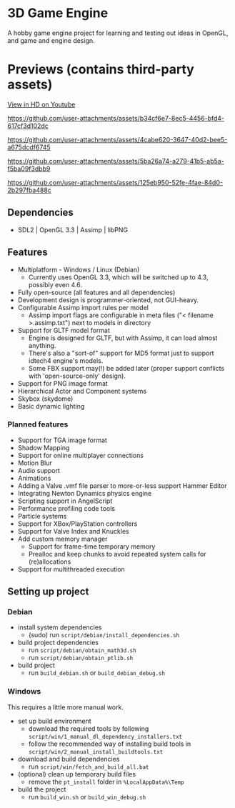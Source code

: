 # 3D Game Engine

A hobby game engine project for learning and testing out ideas in OpenGL, and game and engine design.

# Previews (contains third-party assets)

[View in HD on Youtube](https://www.youtube.com/playlist?list=PL_6vYfViRgM7shw6Fb5T2fc9Z8cZAG7DK)

https://github.com/user-attachments/assets/b34cf6e7-8ec5-4456-bfd4-617cf3d102dc

https://github.com/user-attachments/assets/4cabe620-3647-40d2-bee5-a675dcdf6745

https://github.com/user-attachments/assets/5ba26a74-a279-41b5-ab5a-f5ba09f3dbb9

https://github.com/user-attachments/assets/125eb950-52fe-4fae-84d0-2b297fba488c

## Dependencies
  * SDL2 | OpenGL 3.3 | Assimp | libPNG

## Features

- Multiplatform - Windows / Linux (Debian) 
  * Currently uses OpenGL 3.3, which will be switched up to 4.3, possibly even 4.6.
- Fully open-source (all features and all dependencies)
- Development design is programmer-oriented, not GUI-heavy.
- Configurable Assimp import rules per model
  * Assimp import flags are configurable in meta files ("< filename >.assimp.txt") next to models in directory
- Support for GLTF model format
  * Engine is designed for GLTF, but with Assimp, it can load almost anything.
  * There's also a "sort-of" support for MD5 format just to support idtech4 engine's models.
  * Some FBX support may(!) be added later (proper support conflicts with 'open-source-only' design).
- Support for PNG image format
- Hierarchical Actor and Component systems
- Skybox (skydome)
- Basic dynamic lighting

### Planned features

- Support for TGA image format
- Shadow Mapping
- Support for online multiplayer connections
- Motion Blur
- Audio support
- Animations
- Adding a Valve .vmf file parser to more-or-less support Hammer Editor
- Integrating Newton Dynamics physics engine
- Scripting support in AngelScript
- Performance profiling code tools
- Particle systems
- Support for XBox/PlayStation controllers
- Support for Valve Index and Knuckles
- Add custom memory manager
  * Support for frame-time temporary memory
  * Prealloc and keep chunks to avoid repeated system calls for (re)allocations
- Support for multithreaded execution

## Setting up project
### Debian
- install system dependencies
  * (sudo) run `script/debian/install_dependencies.sh`
- build project dependencies
  * run `script/debian/obtain_math3d.sh`
  * run `script/debian/obtain_ptlib.sh`
- build project
  * run `build_debian.sh` or `build_debian_debug.sh`

### Windows

This requires a little more manual work.
- set up build environment
  * download the required tools by following `script/win/1_manual_dl_dependency_installers.txt`
  * follow the recommended way of installing build tools in `script/win/2_manual_install_buildtools.txt`
- download and build dependencies
  * run `script/win/fetch_and_build_all.bat`
- (optional) clean up temporary build files
  * remove the `pt_install` folder in `%LocalAppData%\Temp`
- build the project
  * run `build_win.sh` or `build_win_debug.sh`
